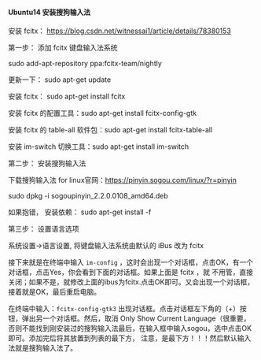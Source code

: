 #### Ubuntu14 安装搜狗输入法

安装 fcitx：  https://blog.csdn.net/witnessai1/article/details/78380153

第一步： 添加 fcitx 键盘输入法系统

sudo add-apt-repository ppa:fcitx-team/nightly

更新一下： sudo apt-get update

安装 fcitx： sudo apt-get install fcitx

安装 fcitx 的配置工具：sudo apt-get install fcitx-config-gtk

安装 fcitx 的 table-all 软件包：sudo apt-get install fcitx-table-all

安装 im-switch 切换工具：sudo apt-get install im-switch

第二步： 安装搜狗输入法

下载搜狗输入法 for linux官网：https://pinyin.sogou.com/linux/?r=pinyin

sudo dpkg -i sogoupinyin_2.2.0.0108_amd64.deb

如果抱错， 安装依赖： sudo apt-get install -f

第三步： 设置语言选项

系统设置->语言设置, 将键盘输入法系统由默认的 iBus 改为 fcitx

接下来就是在终端中输入 `im-config` ，这时会出现一个对话框，点击OK，有一个对话框，点击Yes，你会看到下面的对话框。如果上面是 fcitx ，就 不用管，直接关闭；如果不是，就修改上面的ibus为fcitx.点击OK即可。又会出现一个对话框，接着就是OK，最后重启电脑。

在终端中输入：`fcitx-config-gtk3` 出现对话框。点击对话框左下角的（+）按钮，弹出另一个对话框。然后，取消 Only Show Current Language（很重要，否则不能找到刚安装过的搜狗输入法最后，在输入框中输入sogou，选中点击OK即可。添加完后将其放置到列表的最下方， 注意，是最下方！！！然后默认输入法就是搜狗输入法了。 
